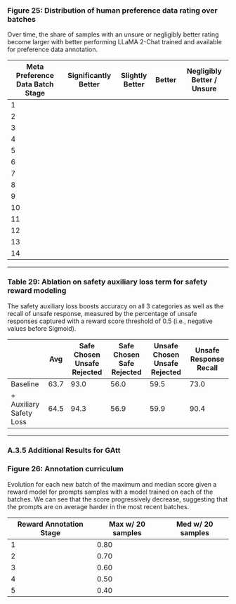 
### Figure 25: Distribution of human preference data rating over batches

Over time, the share of samples with an unsure or negligibly better rating become larger with better performing LLaMA 2-Chat trained and available for preference data annotation.

| Meta Preference Data Batch Stage | Significantly Better | Slightly Better | Better | Negligibly Better / Unsure |
|----------------------------------|----------------------|------------------|--------|----------------------------|
| 1                                |                      |                  |        |                            |
| 2                                |                      |                  |        |                            |
| 3                                |                      |                  |        |                            |
| 4                                |                      |                  |        |                            |
| 5                                |                      |                  |        |                            |
| 6                                |                      |                  |        |                            |
| 7                                |                      |                  |        |                            |
| 8                                |                      |                  |        |                            |
| 9                                |                      |                  |        |                            |
| 10                               |                      |                  |        |                            |
| 11                               |                      |                  |        |                            |
| 12                               |                      |                  |        |                            |
| 13                               |                      |                  |        |                            |
| 14                               |                      |                  |        |                            |

---

### Table 29: Ablation on safety auxiliary loss term for safety reward modeling

The safety auxiliary loss boosts accuracy on all 3 categories as well as the recall of unsafe response, measured by the percentage of unsafe responses captured with a reward score threshold of 0.5 (i.e., negative values before Sigmoid).

|                    | Avg  | Safe Chosen Unsafe Rejected | Safe Chosen Safe Rejected | Unsafe Chosen Unsafe Rejected | Unsafe Response Recall |
|--------------------|------|-----------------------------|---------------------------|-------------------------------|------------------------|
| Baseline            | 63.7 | 93.0                        | 56.0                      | 59.5                          | 73.0                   |
| + Auxiliary Safety Loss | 64.5 | 94.3                        | 56.9                      | 59.9                          | 90.4                   |

---

### A.3.5 Additional Results for GAtt

### Figure 26: Annotation curriculum

Evolution for each new batch of the maximum and median score given a reward model for prompts samples with a model trained on each of the batches. We can see that the score progressively decrease, suggesting that the prompts are on average harder in the most recent batches.

| Reward Annotation Stage | Max w/ 20 samples | Med w/ 20 samples |
|------------------------|--------------------|-------------------|
| 1                      | 0.80               |                   |
| 2                      | 0.70               |                   |
| 3                      | 0.60               |                   |
| 4                      | 0.50               |                   |
| 5                      | 0.40               |                   |

